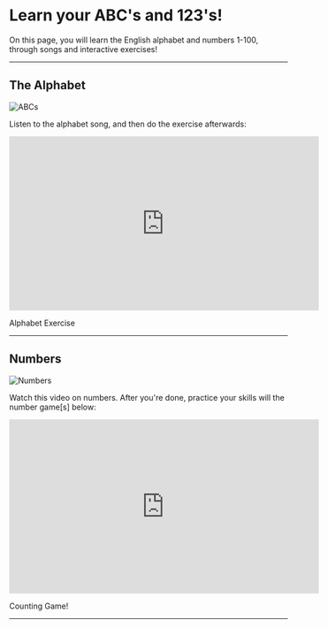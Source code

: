 <h1>Learn your ABC's and 123's!</h1>

<p>On this page, you will learn the English alphabet and numbers 1-100, through songs and interactive exercises!</p>

<hr>

<h2>The Alphabet</h2>
<img src="https://s3.envato.com/files/244805686/Priv.jpg" alt="ABCs">

<p>Listen to the alphabet song, and then do the exercise afterwards:</p>
<iframe width="560" height="315" src="https://www.youtube.com/embed/75p-N9YKqNo" frameborder="0" allow="accelerometer; autoplay; encrypted-media; gyroscope; picture-in-picture" allowfullscreen></iframe>

<p>Alphabet Exercise</p>


<hr>

<h2>Numbers</h2>
<img src="https://img.freepik.com/free-vector/cute-funny-numbers-set_97632-612.jpg?size=626&ext=jpg" alt="Numbers">

<p>Watch this video on numbers. After you're done, practice your  skills will the number game[s] below:</p>
<iframe width="560" height="315" src="https://www.youtube.com/embed/e0dJWfQHF8Y" frameborder="0" allow="accelerometer; autoplay; encrypted-media; gyroscope; picture-in-picture" allowfullscreen></iframe>

<p>Counting Game!</p>

<hr>
